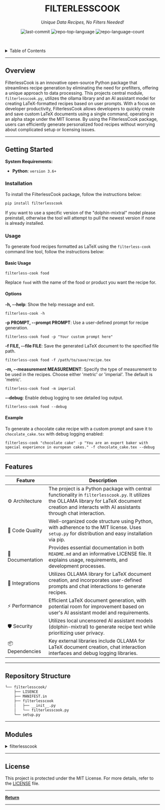 <p align="center">
    <h1 align="center">FILTERLESSCOOK</h1>
</p>
<p align="center">
    <em>Unique Data Recipes, No Filters Needed!</em>
</p>
<p align="center">
	<img src="https://img.shields.io/github/last-commit/Bissbert/filterlesscook?style=default&logo=git&logoColor=white&color=0080ff" alt="last-commit">
	<img src="https://img.shields.io/github/languages/top/Bissbert/filterlesscook?style=default&color=0080ff" alt="repo-top-language">
	<img src="https://img.shields.io/github/languages/count/Bissbert/filterlesscook?style=default&color=0080ff" alt="repo-language-count">
<p>

<br><!-- TABLE OF CONTENTS -->
<details>
  <summary>Table of Contents</summary><br>

- [ Overview](#overview)
- [ Getting Started](#getting-started)
    - [ Installation](#installation)
    - [ Usage](#usage)
        - [ Basic Usage](#basic-usage)
        - [ Options](#options)
        - [ Example](#example)
- [ Features](#features)
- [ Repository Structure](#repository-structure)
- [ Modules](#modules)
- [ License](#license)
</details>
<hr>

##  Overview

FilterlessCook is an innovative open-source Python package that streamlines recipe generation by eliminating the need for prefilters, offering a unique approach to data processing. This projects central module, `filterlesscook.py`, utilizes the ollama library and an AI assistant model for creating LaTeX-formatted recipes based on user prompts. With a focus on developer productivity, FilterlessCook allows developers to quickly create and save custom LaTeX documents using a single command, operating in an alpha stage under the MIT license. By using the FilterlessCook package, users can efficiently generate personalized food recipes without worrying about complicated setup or licensing issues.

---

##  Getting Started

**System Requirements:**

* **Python**: `version 3.6+`

### Installation

To install the FilterlessCook package, follow the instructions below:

```sh
pip install filterlesscook
```

If you want to use a specific version of the "dolphin-mixtral" model please preinstall, otherwise the tool will attempt to pull the newest version if none is already installed.

### Usage

To generate food recipes formatted as LaTeX using the `filterless-cook` command line tool, follow the instructions below:

#### Basic Usage
```
filterless-cook food
```
Replace `food` with the name of the food or product you want the recipe for.

#### Options

**-h, --help**: Show the help message and exit.
```
filterless-cook -h
```

**-p PROMPT, --prompt PROMPT**: Use a user-defined prompt for recipe generation.
```
filterless-cook food -p "Your custom prompt here"
```

**-f FILE, --file FILE**: Save the generated LaTeX document to the specified file path.
```
filterless-cook food -f /path/to/save/recipe.tex
```

**-m, --measurement MEASUREMENT**: Specify the type of measurement to be used in the recipes. Choose either 'metric' or 'imperial'. The default is 'metric'.
```
filterless-cook food -m imperial
```

**--debug**: Enable debug logging to see detailed log output.
```
filterless-cook food --debug
```

#### Example

To generate a chocolate cake recipe with a custom prompt and save it to `chocolate_cake.tex` with debug logging enabled:

```
filterless-cook "chocolate cake" -p "You are an expert baker with special experience in european cakes." -f chocolate_cake.tex --debug
```

---

##  Features

| Feature             | Description                                                                                          |
|-----------------------|------------------------------------------------------------------------------------------------------|
| ⚙️ Architecture      | The project is a Python package with central functionality in `filterlesscook.py`. It utilizes the OLLAMA library for LaTeX document creation and interacts with AI assistants through chat interaction. |
| 🔩 Code Quality      | Well-organized code structure using Python, with adherence to the MIT license. Uses `setup.py` for distribution and easy installation via pip.                  |
| 📄 Documentation     | Provides essential documentation in both `README.md` and an informative LICENSE file. It explains usage, requirements, and development processes.              |
| 🔌 Integrations      | Utilizes OLLAMA library for LaTeX document creation, and incorporates user-defined prompts and chat interactions to generate recipes.                    |
| ⚡️ Performance        | Efficient LaTeX document generation, with potential room for improvement based on user's AI assistant model and requirements.                      |
| 🛡️ Security          | Utilizes local uncensored AI assistant models (dolphin-mixtral) to generate recipe text while prioritizing user privacy.                             |
| 📦 Dependencies      | Key external libraries include OLLAMA for LaTeX document creation, chat interaction interfaces and debug logging libraries.               |

---

##  Repository Structure

```sh
└── filterlesscook/
    ├── LISENCE
    ├── MANIFEST.in
    ├── filterlesscook
    │   ├── __init__.py
    │   └── filterlesscook.py
    └── setup.py
```

---

##  Modules

<details closed><summary>filterlesscook</summary>

| File                                                                                                         | Summary                                                                                                                                                                                                                                                                        |
| ---                                                                                                          | ---                                                                                                                                                                                                                                                                            |
| [filterlesscook.py](https://github.com/Bissbert/filterlesscook/blob/master/filterlesscook/filterlesscook.py) | LaTeX documents for recipes using ollama library and chat interaction, user-defined prompts, and saved to specified file paths. Utilizes debug logging and employs an uncensored AI assistant model (dolphin-mixtral) to generate recipe text, ensuring no kittens are harmed. |

</details>

---

##  License

This project is protected under the MIT License. For more details, refer to the [LICENSE](./LISENCE) file.

---

[**Return**](#overview)

---
